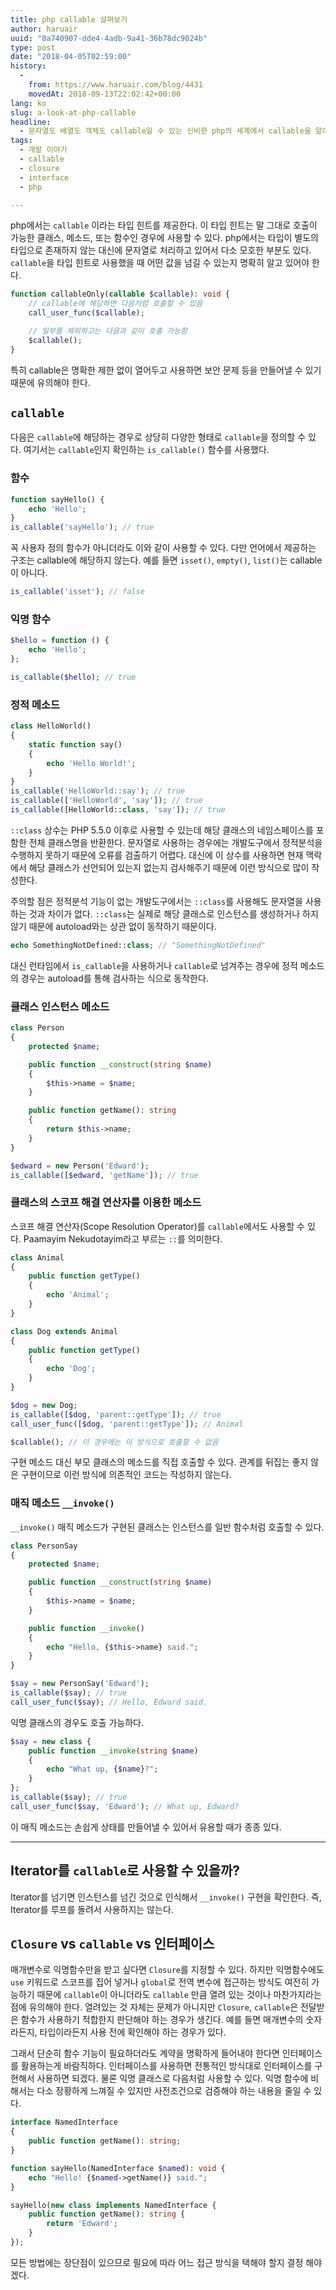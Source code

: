```yaml
---
title: php callable 살펴보기
author: haruair
uuid: "8a740907-dde4-4adb-9a41-36b78dc9024b"
type: post
date: "2018-04-05T02:59:00"
history:
  - 
    from: https://www.haruair.com/blog/4431
    movedAt: 2018-09-13T22:02:42+00:00
lang: ko
slug: a-look-at-php-callable
headline:
  - 문자열도 배열도 객체도 callable일 수 있는 신비한 php의 세계에서 callable을 알아보자
tags:
  - 개발 이야기
  - callable
  - closure
  - interface
  - php

---
```

php에서는 `callable` 이라는 타입 힌트를 제공한다. 이 타입 힌트는 말 그대로 호출이 가능한 클래스, 메소드, 또는 함수인 경우에 사용할 수 있다. php에서는 타입이 별도의 타입으로 존재하지 않는 대신에 문자열로 처리하고 있어서 다소 모호한 부분도 있다. `callable`을 타입 힌트로 사용했을 때 어떤 값을 넘길 수 있는지 명확히 알고 있어야 한다.

```php
function callableOnly(callable $callable): void {
    // callable에 해당하면 다음처럼 호출할 수 있음
    call_user_func($callable);

    // 일부를 제외하고는 다음과 같이 호출 가능함
    $callable();
}
```

특히 callable은 명확한 제한 없이 열어두고 사용하면 보안 문제 등을 만들어낼 수 있기 때문에 유의해야 한다.

## `callable`

다음은 `callable`에 해당하는 경우로 상당히 다양한 형태로 `callable`을 정의할 수 있다. 여기서는 `callable`인지 확인하는 `is_callable()` 함수를 사용했다.

### 함수

```php
function sayHello() {
    echo 'Hello';
}
is_callable('sayHello'); // true
```

꼭 사용자 정의 함수가 아니더라도 이와 같이 사용할 수 있다. 다만 언어에서 제공하는 구조는 callable에 해당하지 않는다. 예를 들면 `isset()`, `empty()`, `list()`는 callable이 아니다.

```php
is_callable('isset'); // false
```

### 익명 함수

```php
$hello = function () {
    echo 'Hello';
};

is_callable($hello); // true
```

### 정적 메소드

```php
class HelloWorld()
{
    static function say()
    {
        echo 'Hello World!';
    }
}
is_callable('HelloWorld::say'); // true
is_callable(['HelloWorld', 'say']); // true
is_callable([HelloWorld::class, 'say']); // true
```

`::class` 상수는 PHP 5.5.0 이후로 사용할 수 있는데 해당 클래스의 네임스페이스를 포함한 전체 클래스명을 반환한다. 문자열로 사용하는 경우에는 개발도구에서 정적분석을 수행하지 못하기 때문에 오류를 검출하기 어렵다. 대신에 이 상수를 사용하면 현재 맥락에서 해당 클래스가 선언되어 있는지 없는지 검사해주기 때문에 이런 방식으로 많이 작성한다.

주의할 점은 정적분석 기능이 없는 개발도구에서는 `::class`를 사용해도 문자열을 사용하는 것과 차이가 없다. `::class`는 실제로 해당 클래스로 인스턴스를 생성하거나 하지 않기 때문에 autoload와는 상관 없이 동작하기 때문이다.

```php
echo SomethingNotDefined::class; // "SomethingNotDefined"
```

대신 런타임에서 `is_callable`을 사용하거나 `callable`로 넘겨주는 경우에 정적 메소드의 경우는 autoload를 통해 검사하는 식으로 동작한다.

### 클래스 인스턴스 메소드

```php
class Person
{
    protected $name;

    public function __construct(string $name)
    {
        $this->name = $name;
    }

    public function getName(): string
    {
        return $this->name;
    }
}

$edward = new Person('Edward');
is_callable([$edward, 'getName']); // true
```

### 클래스의 스코프 해결 연산자를 이용한 메소드

스코프 해결 연산자(Scope Resolution Operator)를 `callable`에서도 사용할 수 있다. Paamayim Nekudotayim라고 부르는 `::`를 의미한다.

```php
class Animal
{
    public function getType()
    {
        echo 'Animal';
    }
}

class Dog extends Animal
{
    public function getType()
    {
        echo 'Dog';
    }
}

$dog = new Dog;
is_callable([$dog, 'parent::getType']); // true
call_user_func([$dog, 'parent::getType']); // Animal

$callable(); // 이 경우에는 이 방식으로 호출할 수 없음
```

구현 메소드 대신 부모 클래스의 메소드를 직접 호출할 수 있다. 관계를 뒤집는 좋지 않은 구현이므로 이런 방식에 의존적인 코드는 작성하지 않는다.

### 매직 메소드 `__invoke()`

`__invoke()` 매직 메소드가 구현된 클래스는 인스턴스를 일반 함수처럼 호출할 수 있다.

```php
class PersonSay
{
    protected $name;

    public function __construct(string $name)
    {
        $this->name = $name;
    }

    public function __invoke()
    {
        echo "Hello, {$this->name} said.";
    }
}

$say = new PersonSay('Edward');
is_callable($say); // true
call_user_func($say); // Hello, Edward said.
```

익명 클래스의 경우도 호출 가능하다.

```php
$say = new class {
    public function __invoke(string $name)
    {
        echo "What up, {$name}?";
    }
};
is_callable($say); // true
call_user_func($say, 'Edward'); // What up, Edward?
```

이 매직 메소드는 손쉽게 상태를 만들어낼 수 있어서 유용할 때가 종종 있다.

* * *

## Iterator를 `callable`로 사용할 수 있을까?

Iterator를 넘기면 인스턴스를 넘긴 것으로 인식해서 `__invoke()` 구현을 확인한다. 즉, Iterator를 루프를 돌려서 사용하지는 않는다.

## `Closure` vs `callable` vs 인터페이스

매개변수로 익명함수만을 받고 싶다면 `Closure`를 지정할 수 있다. 하지만 익명함수에도 `use` 키워드로 스코프를 집어 넣거나 `global`로 전역 변수에 접근하는 방식도 여전히 가능하기 때문에 `callable`이 아니더라도 `callable` 만큼 열려 있는 것이나 마찬가지라는 점에 유의해야 한다. 열려있는 것 자체는 문제가 아니지만 `Closure`, `callable`은 전달받은 함수가 사용하기 적합한지 판단해야 하는 경우가 생긴다. 예를 들면 매개변수의 숫자라든지, 타입이라든지 사용 전에 확인해야 하는 경우가 있다.

그래서 단순히 함수 기능이 필요하더라도 계약을 명확하게 들어내야 한다면 인터페이스를 활용하는게 바람직하다. 인터페이스를 사용하면 전통적인 방식대로 인터페이스를 구현해서 사용하면 되겠다. 물론 익명 클래스로 다음처럼 사용할 수 있다. 익명 함수에 비해서는 다소 장황하게 느껴질 수 있지만 사전조건으로 검증해야 하는 내용을 줄일 수 있다.

```php
interface NamedInterface
{
    public function getName(): string;
}

function sayHello(NamedInterface $named): void {
    echo "Hello! {$named->getName()} said.";
}

sayHello(new class implements NamedInterface {
    public function getName(): string {
        return 'Edward';
    }
});
```

모든 방법에는 장단점이 있으므로 필요에 따라 어느 접근 방식을 택해야 할지 결정 해야겠다.